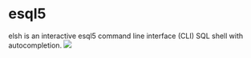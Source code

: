 # esql5
elsh is an interactive esql5 command line interface (CLI) SQL shell with autocompletion.
![](https://github.com/unimassystem/esql5/blob/master/elsh.png)

